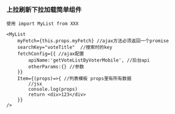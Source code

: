 ### 上拉刷新下拉加载简单组件

    使用 import MyList from XXX

    <MyList 
        myFetch={this.props.myFetch} //ajax方法必须返回一个promise
        searchKey="voteTitle"  //搜索时的key
        fetchConfig={{ //ajax配置
            apiName:'getVoteListByVoterMobile', //后台api
            otherParams:{} //参数
        }}
        Item={(props)=>{ //列表模板 props里有所有数据
            //jsx
            console.log(props)
            return <div>123</div>
        }}
    />